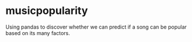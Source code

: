 # musicpopularity
Using pandas to discover whether we can predict if a song can be popular based on its many factors.
